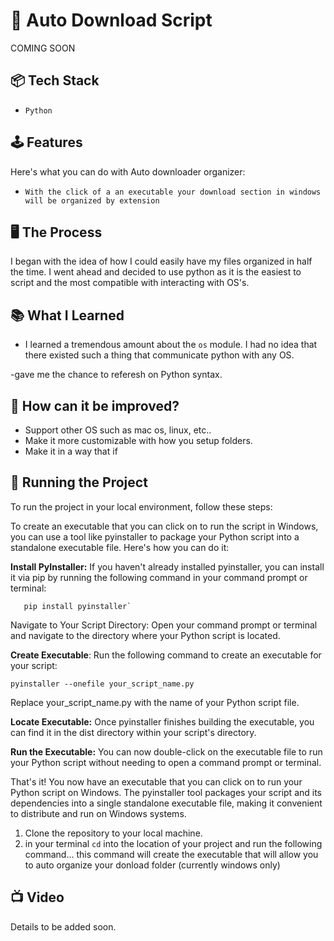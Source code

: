 # 🤖 Auto Download Script

COMING SOON

## 📦 Tech Stack

- `Python`

## 🕹️ Features

Here's what you can do with Auto downloader organizer:
 
- `With the click of a an executable your download section in windows will be organized by extension`

## 🖥️ The Process

I began with the idea of how I could easily have my files organized in half the time. I went ahead and decided to
use python as it is the easiest to script and the most compatible with interacting with OS's. 

## 📚 What I Learned

- I learned a tremendous amount about the `os` module. I had no idea that there existed such a thing that communicate python with any OS.

-gave me the chance to referesh on Python syntax.



## 🧠 How can it be improved?

- Support other OS such as mac os, linux, etc..
- Make it more customizable with how you setup folders.
- Make it in a way that if 

## 👟 Running the Project

To run the project in your local environment, follow these steps:

To create an executable that you can click on to run the script in Windows, you can use a tool like pyinstaller to package your Python script into a standalone executable file. Here's how you can do it:

**Install PyInstaller:**
   If you haven't already installed pyinstaller, you can install it via pip by running the following command in your command prompt or terminal:
   
       pip install pyinstaller`

Navigate to Your Script Directory:
Open your command prompt or terminal and navigate to the directory where your Python script is located.

**Create Executable**:
Run the following command to create an executable for your script:

    pyinstaller --onefile your_script_name.py

   Replace your_script_name.py with the name of your Python script file.

   **Locate Executable:**
   Once pyinstaller finishes building the executable, you can find it in the dist directory within your script's directory.

   **Run the Executable:**
   You can now double-click on the executable file to run your Python script without needing to open a command prompt or terminal.

That's it! You now have an executable that you can click on to run your Python script on Windows. The pyinstaller tool packages your script and its dependencies into a single standalone executable file, making it convenient to distribute and run on Windows systems.

1. Clone the repository to your local machine.
2. in your terminal `cd` into the location of your project and run the following command... 
   this command will create the executable that will allow you to auto organize your donload folder 
   (currently windows only)

## 📺 Video

Details to be added soon.

